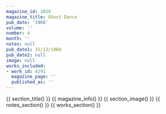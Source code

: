 ```yaml
---
magazine_id: 1029
magazine_title: Ghost Dance
pub_date: '1968'
volume: ''
number: 4
month: ''
notes: null
pub_date1: 31/12/1968
pub_date2: null
image: null
works_included:
- work_id: 4291
  magazine_page: ''
  published_as: ''
---
```


{{ section_title() }}
{{ magazine_info() }}
{{ section_image() }}
{{ notes_section() }}
{{ works_section() }}
